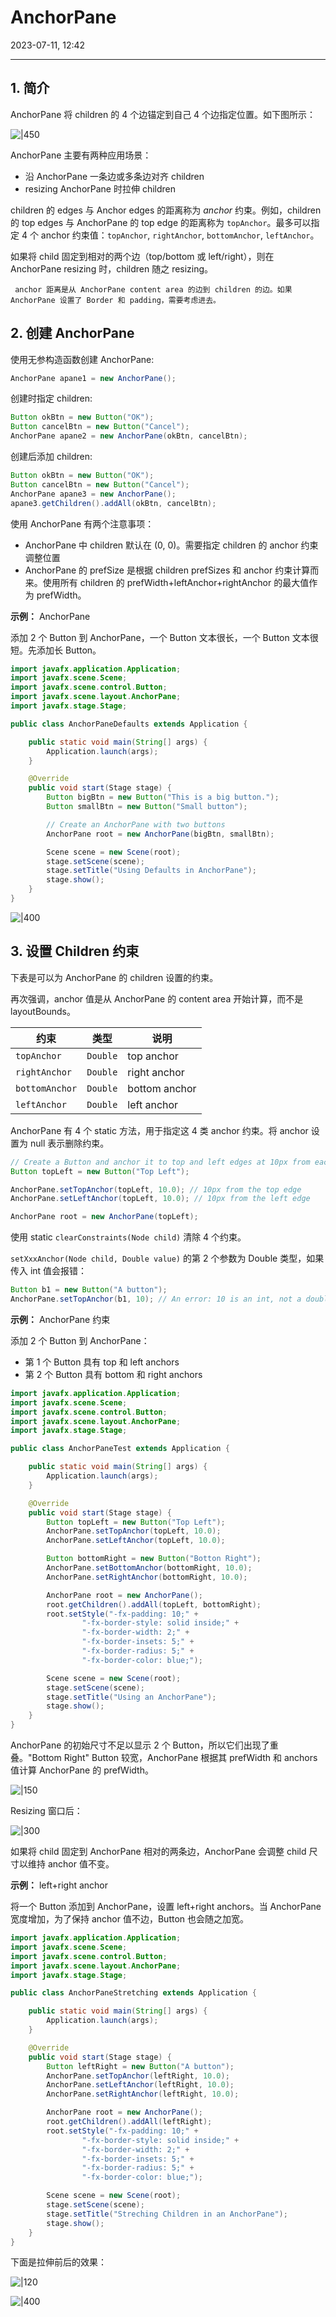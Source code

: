 # AnchorPane

2023-07-11, 12:42
****
## 1. 简介

AnchorPane 将 children 的 4 个边锚定到自己 4 个边指定位置。如下图所示：

![|450](Pasted%20image%2020230711105836.png)

AnchorPane 主要有两种应用场景：

- 沿 AnchorPane 一条边或多条边对齐 children
- resizing AnchorPane 时拉伸 children

children 的 edges 与 Anchor edges 的距离称为 *anchor* 约束。例如，children 的 top edges 与 AnchorPane 的 top edge 的距离称为 `topAnchor`。最多可以指定 4 个 anchor 约束值：`topAnchor`, `rightAnchor`, `bottomAnchor`, `leftAnchor`。

如果将 child 固定到相对的两个边（top/bottom 或 left/right），则在 AnchorPane resizing 时，children 随之 resizing。

```ad-note
 anchor 距离是从 AnchorPane content area 的边到 children 的边。如果 AnchorPane 设置了 Border 和 padding，需要考虑进去。
```

## 2. 创建 AnchorPane

使用无参构造函数创建 AnchorPane:

```java
AnchorPane apane1 = new AnchorPane();
```

创建时指定 children:

```java
Button okBtn = new Button("OK");
Button cancelBtn = new Button("Cancel");
AnchorPane apane2 = new AnchorPane(okBtn, cancelBtn);
```

创建后添加 children:

```java
Button okBtn = new Button("OK");
Button cancelBtn = new Button("Cancel");
AnchorPane apane3 = new AnchorPane();
apane3.getChildren().addAll(okBtn, cancelBtn);
```

使用 AnchorPane 有两个注意事项：

- AnchorPane 中 children 默认在 (0, 0)。需要指定 children 的 anchor 约束调整位置
- AnchorPane 的 prefSize 是根据 children prefSizes 和 anchor 约束计算而来。使用所有 children 的 prefWidth+leftAnchor+rightAnchor 的最大值作为 prefWidth。

**示例：** AnchorPane

添加 2 个 Button 到 AnchorPane，一个 Button 文本很长，一个 Button 文本很短。先添加长 Button。

```java
import javafx.application.Application;
import javafx.scene.Scene;
import javafx.scene.control.Button;
import javafx.scene.layout.AnchorPane;
import javafx.stage.Stage;

public class AnchorPaneDefaults extends Application {

    public static void main(String[] args) {
        Application.launch(args);
    }

    @Override
    public void start(Stage stage) {
        Button bigBtn = new Button("This is a big button.");
        Button smallBtn = new Button("Small button");

        // Create an AnchorPane with two buttons
        AnchorPane root = new AnchorPane(bigBtn, smallBtn);

        Scene scene = new Scene(root);
        stage.setScene(scene);
        stage.setTitle("Using Defaults in AnchorPane");
        stage.show();
    }
}
```

![|400](Pasted%20image%2020230711113713.png)

## 3. 设置 Children 约束

下表是可以为 AnchorPane 的 children 设置的约束。

再次强调，anchor 值是从 AnchorPane 的 content area 开始计算，而不是 layoutBounds。

| 约束           | 类型     | 说明          |
| -------------- | -------- | ------------- |
| `topAnchor`    | `Double` | top anchor    |
| `rightAnchor`  | `Double` | right anchor  |
| `bottomAnchor` | `Double` | bottom anchor |
| `leftAnchor`   | `Double` | left anchor   |

AnchorPane 有 4 个 static 方法，用于指定这 4 类 anchor 约束。将 anchor 设置为 null 表示删除约束。

```java
// Create a Button and anchor it to top and left edges at 10px from each
Button topLeft = new Button("Top Left");

AnchorPane.setTopAnchor(topLeft, 10.0); // 10px from the top edge
AnchorPane.setLeftAnchor(topLeft, 10.0); // 10px from the left edge

AnchorPane root = new AnchorPane(topLeft);
```

使用 static `clearConstraints(Node child)` 清除 4 个约束。

`setXxxAnchor(Node child, Double value)` 的第 2 个参数为 Double 类型，如果传入 int 值会报错：

```java
Button b1 = new Button("A button");
AnchorPane.setTopAnchor(b1, 10); // An error: 10 is an int, not a double
```

**示例：** AnchorPane 约束

添加 2 个 Button 到 AnchorPane：

- 第 1 个 Button 具有 top 和 left anchors
- 第 2 个 Button 具有 bottom 和 right anchors

```java
import javafx.application.Application;
import javafx.scene.Scene;
import javafx.scene.control.Button;
import javafx.scene.layout.AnchorPane;
import javafx.stage.Stage;

public class AnchorPaneTest extends Application {

    public static void main(String[] args) {
        Application.launch(args);
    }

    @Override
    public void start(Stage stage) {
        Button topLeft = new Button("Top Left");
        AnchorPane.setTopAnchor(topLeft, 10.0);
        AnchorPane.setLeftAnchor(topLeft, 10.0);

        Button bottomRight = new Button("Botton Right");
        AnchorPane.setBottomAnchor(bottomRight, 10.0);
        AnchorPane.setRightAnchor(bottomRight, 10.0);

        AnchorPane root = new AnchorPane();
        root.getChildren().addAll(topLeft, bottomRight);
        root.setStyle("-fx-padding: 10;" +
                "-fx-border-style: solid inside;" +
                "-fx-border-width: 2;" +
                "-fx-border-insets: 5;" +
                "-fx-border-radius: 5;" +
                "-fx-border-color: blue;");

        Scene scene = new Scene(root);
        stage.setScene(scene);
        stage.setTitle("Using an AnchorPane");
        stage.show();
    }
}
```

AnchorPane 的初始尺寸不足以显示 2 个 Button，所以它们出现了重叠。"Bottom Right" Button 较宽，AnchorPane 根据其 prefWidth 和 anchors 值计算 AnchorPane 的 prefWidth。

![|150](Pasted%20image%2020230711123432.png)

Resizing 窗口后：

![|300](Pasted%20image%2020230711123457.png)

如果将 child 固定到 AnchorPane 相对的两条边，AnchorPane 会调整 child 尺寸以维持 anchor 值不变。

**示例：** left+right anchor

将一个 Button 添加到 AnchorPane，设置 left+right anchors。当 AnchorPane 宽度增加，为了保持 anchor 值不边，Button 也会随之加宽。

```java
import javafx.application.Application;
import javafx.scene.Scene;
import javafx.scene.control.Button;
import javafx.scene.layout.AnchorPane;
import javafx.stage.Stage;

public class AnchorPaneStretching extends Application {

    public static void main(String[] args) {
        Application.launch(args);
    }

    @Override
    public void start(Stage stage) {
        Button leftRight = new Button("A button");
        AnchorPane.setTopAnchor(leftRight, 10.0);
        AnchorPane.setLeftAnchor(leftRight, 10.0);
        AnchorPane.setRightAnchor(leftRight, 10.0);

        AnchorPane root = new AnchorPane();
        root.getChildren().addAll(leftRight);
        root.setStyle("-fx-padding: 10;" +
                "-fx-border-style: solid inside;" +
                "-fx-border-width: 2;" +
                "-fx-border-insets: 5;" +
                "-fx-border-radius: 5;" +
                "-fx-border-color: blue;");

        Scene scene = new Scene(root);
        stage.setScene(scene);
        stage.setTitle("Streching Children in an AnchorPane");
        stage.show();
    }
}
```

下面是拉伸前后的效果：

![|120](Pasted%20image%2020230711124046.png)

![|400](Pasted%20image%2020230711124105.png)

